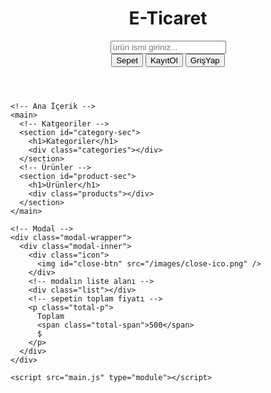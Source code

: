 <!DOCTYPE html>
<html lang="en">
  <head>
    <meta charset="UTF-8" />
    <meta
      name="viewport"
      content="width=device-width, initial-scale=1.0"
    />
    <title>Document</title>
    <link rel="stylesheet" href="style.css" />
  </head>
  <body>
    <!-- Üst kısım -->
    <header>
      <h1>E-Ticaret</h1>
      <input type="text" placeholder="ürün ismi giriniz..." />
      <div>
        <button id="sepet-btn">Sepet</button>
        <button>KayıtOl</button>
        <button>GrişYap</button>
      </div>
    </header>

    <!-- Ana İçerik -->
    <main>
      <!-- Katgeoriler -->
      <section id="category-sec">
        <h1>Kategoriler</h1>
        <div class="categories"></div>
      </section>
      <!-- Ürünler -->
      <section id="product-sec">
        <h1>Ürünler</h1>
        <div class="products"></div>
      </section>
    </main>

    <!-- Modal -->
    <div class="modal-wrapper">
      <div class="modal-inner">
        <div class="icon">
          <img id="close-btn" src="/images/close-ico.png" />
        </div>
        <!-- modalın liste alanı -->
        <div class="list"></div>
        <!-- sepetin toplam fiyatı -->
        <p class="total-p">
          Toplam
          <span class="total-span">500</span>
          $
        </p>
      </div>
    </div>

    <script src="main.js" type="module"></script>
  </body>
</html>